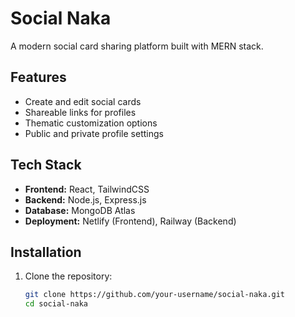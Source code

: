 # Social Naka
A modern social card sharing platform built with MERN stack.

## Features
- Create and edit social cards
- Shareable links for profiles
- Thematic customization options
- Public and private profile settings

## Tech Stack
- **Frontend:** React, TailwindCSS
- **Backend:** Node.js, Express.js
- **Database:** MongoDB Atlas
- **Deployment:** Netlify (Frontend), Railway (Backend)

## Installation
1. Clone the repository:
   ```bash
   git clone https://github.com/your-username/social-naka.git
   cd social-naka

